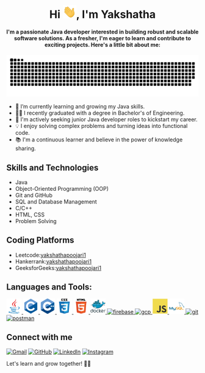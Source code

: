
<div align="center">
<h1 align="center">Hi <img width="35" src="https://github.com/1999AZZAR/1999AZZAR/blob/main/resources/img/waving.gif">, I'm Yakshatha </h1>
<h4 align="center"> I'm a passionate Java developer interested in building robust and scalable software solutions. As a fresher, I'm eager to learn and contribute to exciting projects. Here's a little bit about me:
</h4>
</div>

<div align="center">
  <a href="https://yakshatha-port.netlify.app">
  <img  src="https://github.com/1999AZZAR/1999AZZAR/blob/main/resources/img/grid-snake.svg"
       alt="snake" /></a>
</div>


- 🌱 I’m currently learning and growing my Java skills.
- 👩‍🎓 I recently graduated with a degree in Bachelor's of Engineering.
- 💼 I'm actively seeking junior Java developer roles to kickstart my career.
- 💡 I enjoy solving complex problems and turning ideas into functional code.
- 📚 I'm a continuous learner and believe in the power of knowledge sharing.

## Skills and Technologies

- Java
- Object-Oriented Programming (OOP)
- Git and GitHub
- SQL and Database Management
- C/C++
- HTML, CSS 
- Problem Solving
  
## Coding Platforms
- Leetcode:[yakshathapoojari1](https://leetcode.com/yakshathapoojari1/)
- Hankerrank:[yakshathapoojari1](https://www.hackerrank.com/yakshathapoojar1)
- GeeksforGeeks:[yakshathapoojari1](https://auth.geeksforgeeks.org/user/yakshathapoojari1/)
  
## Languages and Tools:
<p align="left"><a href="https://www.java.com" target="_blank" rel="noreferrer"> <img src="https://raw.githubusercontent.com/devicons/devicon/master/icons/java/java-original.svg" alt="java" width="40" height="40"/> </a><a href="https://www.cprogramming.com/" target="_blank" rel="noreferrer"> <img src="https://raw.githubusercontent.com/devicons/devicon/master/icons/c/c-original.svg" alt="c" width="40" height="40"/> </a> <a href="https://www.w3schools.com/cpp/" target="_blank" rel="noreferrer"> <img src="https://raw.githubusercontent.com/devicons/devicon/master/icons/cplusplus/cplusplus-original.svg" alt="cplusplus" width="40" height="40"/> </a> <a href="https://www.w3schools.com/css/" target="_blank" rel="noreferrer"> <img src="https://raw.githubusercontent.com/devicons/devicon/master/icons/css3/css3-original-wordmark.svg" alt="css3" width="40" height="40"/> </a> <a href="https://www.w3.org/html/" target="_blank" rel="noreferrer"> <img src="https://raw.githubusercontent.com/devicons/devicon/master/icons/html5/html5-original-wordmark.svg" alt="html5" width="40" height="40"/>  </a> <a href="https://www.docker.com/" target="_blank" rel="noreferrer"> <img src="https://raw.githubusercontent.com/devicons/devicon/master/icons/docker/docker-original-wordmark.svg" alt="docker" width="40" height="40"/> <a href="https://firebase.google.com/" target="_blank" rel="noreferrer"> <img src="https://www.vectorlogo.zone/logos/firebase/firebase-icon.svg" alt="firebase" width="40" height="40"/> </a> <a href="https://cloud.google.com" target="_blank" rel="noreferrer"> <img src="https://www.vectorlogo.zone/logos/google_cloud/google_cloud-icon.svg" alt="gcp" width="40" height="40"/> </a><a href="https://developer.mozilla.org/en-US/docs/Web/JavaScript" target="_blank" rel="noreferrer"> <img src="https://raw.githubusercontent.com/devicons/devicon/master/icons/javascript/javascript-original.svg" alt="javascript" width="40" height="40"/> </a> <a href="https://www.mysql.com/" target="_blank" rel="noreferrer"> <img src="https://raw.githubusercontent.com/devicons/devicon/master/icons/mysql/mysql-original-wordmark.svg" alt="mysql" width="40" height="40"/> </a> <a href="https://git-scm.com/" target="_blank" rel="noreferrer"> <img src="https://www.vectorlogo.zone/logos/git-scm/git-scm-icon.svg" alt="git" width="40" height="40"/> </a> <a href="https://postman.com" target="_blank" rel="noreferrer"> <img src="https://www.vectorlogo.zone/logos/getpostman/getpostman-icon.svg" alt="postman" width="40" height="40"/> </a> 

## Connect with me

<p align="Left">
	<a href="mailto:yakshathapoojari1@gmail.com"><img img src="https://img.shields.io/badge/gmail-%23EA4335.svg?style=plastic&logo=gmail&logoColor=white" alt="Gmail"/></a>
	<a href="https://github.com/yakshatha1"><img src="https://img.shields.io/badge/github-%23181717.svg?style=plastic&logo=github&logoColor=white" alt="GitHub"/></a>
  <a href="https://www.linkedin.com/in/yakshatha-poojari-872a53206/"><img src="https://img.shields.io/badge/linkedin-%230A66C2.svg?style=plastic&logo=linkedin&logoColor=white" alt="LinkedIn"/></a>
	<a href="https://www.instagram.com/__yakshatha__/?utm_source=qr&igshid=ZDc4ODBmNjlmNQ%3D%3D"><img src="https://img.shields.io/badge/instagram-%23E4405F.svg?style=plastic&logo=instagram&logoColor=white" alt="Instagram"/></a>
</p>


  
Let's learn and grow together! 👩‍💻

<!---
yakshatha1/yakshatha1 is a ✨ special ✨ repository because its `README.md` (this file) appears on your GitHub profile.
You can click the Preview link to take a look at your changes.
--->
